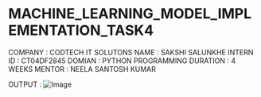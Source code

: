 # MACHINE_LEARNING_MODEL_IMPLEMENTATION_TASK4
COMPANY : CODTECH IT SOLUTONS
NAME : SAKSHI SALUNKHE
INTERN ID : CT04DF2845
DOMIAN : PYTHON PROGRAMMING
DURATION : 4 WEEKS
MENTOR : NEELA SANTOSH KUMAR

OUTPUT : ![Image](https://github.com/user-attachments/assets/176defd8-d334-43c7-9d29-155a56e4c0b7)
